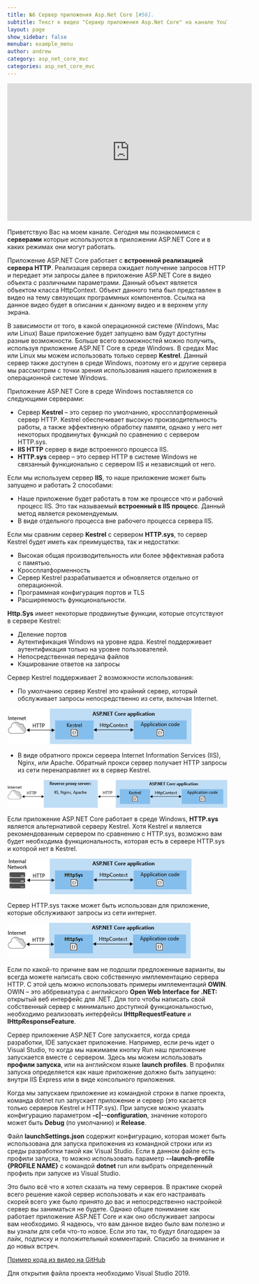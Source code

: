 ```yaml
---
title: №6 Сервер приложения Asp.Net Core [#56]. 
subtitle: Текст к видео "Сервер приложения Asp.Net Core" на канале YouTube
layout: page
show_sidebar: false
menubar: example_menu
author: andrew
category: asp_net_core_mvc
categories: asp_net_core_mvc
---
```


<center>
<iframe width="560" height="315" src="https://www.youtube.com/embed/kyeFs28fDDI" 
frameborder="0" allow="accelerometer; autoplay; 
encrypted-media; gyroscope; picture-in-picture" allowfullscreen></iframe>
</center>

Приветствую Вас на моем канале. Сегодня мы познакомимся с **серверами** которые используются в приложении ASP.NET Core и в каких режимах они могут работать.

Приложение ASP.NET Core работает с **встроенной реализацией сервера HTTP**. Реализация сервера ожидает получение запросов HTTP и передает эти запросы далее в приложение 
ASP.NET Core в видео объекта с различными параметрами. Данный объект является объектом класса HttpContext. Объект данного типа был представлен в видео на тему 
связующих программных компонентов. Ссылка на данное видео будет в описании к данному видео и в верхнем углу экрана.

В зависимости от того, в какой операционной системе (Windows, Mac или Linux) Ваше приложение будет запущено вам будут доступны разные возможности. Больше всего 
возможностей можно получить, используя приложение ASP.NET Core в среде Windows. В средах Mac или Linux мы можем использовать только сервер **Kestrel**. Данный сервер 
также доступен в среде Windows, поэтому его и другие сервера мы рассмотрим с точки зрения использования нашего приложения в операционной системе Windows.

Приложение ASP.NET Core в среде Windows поставляется со следующими серверами:

 - Сервер **Kestrel** – это сервер по умолчанию, кроссплатформенный сервер HTTP. Kestrel обеспечивает высокую производительность работы, а также эффективную обработку 
памяти, однако у него нет некоторых продвинутых функций по сравнению с сервером HTTP.sys.
 - **IIS HTTP** сервер в виде встроенного процесса IIS.
 - **HTTP.sys** сервер – это сервер HTTP в системе Windows не связанный функционально с сервером IIS и независящий от него. 
 
Если мы используем сервер **IIS**, то наше приложение может быть запущено и работать 2 способами:
 - Наше приложение будет работать в том же процессе что и рабочий процесс IIS. Это так называемый **встроенный в IIS процесс**. Данный метод является рекомендуемым.
 - В виде отдельного процесса вне рабочего процесса сервера IIS.

Если мы сравним сервер **Kestrel** с сервером **HTTP.sys**, то сервер Kestrel будет иметь как преимущества, так и недостатки:

 - Высокая общая производительность или более эффективная работа с памятью.
 - Кроссплатформенность
 - Сервер Kestrel разрабатывается и обновляется отдельно от операционной.
 - Программная конфигурация портов и TLS
 - Расширяемость функциональности.

**Http.Sys** имеет некоторые продвинутые функции, которые отсутствуют в сервере Kestrel:

 - Деление портов
 - Аутентификация Windows на уровне ядра. Kestrel поддерживает аутентификация только на уровне пользователей.
 - Непосредственная передача файлов
 - Кэширование ответов на запросы

Сервер Kestrel поддерживает 2 возможности использования:

 - По умолчанию сервер Kestrel это крайний сервер, который обслуживает запросы непосредственно из сети, включая Internet.

![alt text](/assets/images/kestrel-to-internet2.png "Порядок вызова связующих программных компонентов.")

 - В виде обратного прокси сервера Internet Information Services (IIS), Nginx, или Apache. Обратный прокси сервер получает HTTP запросы из сети перенаправляет их в сервер Kestrel.

![alt text](/assets/images/kestrel-to-internet.png "Порядок вызова связующих программных компонентов.")

Если приложение ASP.NET Core работает в среде Windows, **HTTP.sys** является альтернативой серверу Kestrel. Хотя Kestrel и является рекомендованным сервером по 
сравнению с HTTP.sys, возможно вам будет необходима функциональность, которая есть в сервере HTTP.sys и которой нет в Kestrel. 

![alt text](/assets/images/httpsys-to-internal.png "Порядок вызова связующих программных компонентов.")

Сервер HTTP.sys также может быть использован для приложение, которые обслуживают запросы из сети интернет.

![alt text](/assets/images/httpsys-to-internet.png "Порядок вызова связующих программных компонентов.")

Если по какой-то причине вам не подошли предложенные варианты, вы всегда можете написать свою собственную имплементацию сервера HTTP. С этой цель можно использовать 
примеры имплементаций **OWIN**. OWIN – это аббревиатура с английского **Open Web Interface for .NET:** открытый веб интерфейс для .NET. Для того чтобы написать свой 
собственный сервер с минимально доступной функциональностью, необходимо реализовать интерфейсы **IHttpRequestFeature** и **IHttpResponseFeature**.

Сервер приложение ASP.NET Core запускается, когда среда разработки, IDE запускает приложение. Например, если речь идет о Visual Studio, то когда мы нажимаем кнопку 
Run наш приложение запускается вместе с сервером. Здесь мы можем использовать **профили запуска**, или на английском языке **launch profiles**. В профилях запуска определяется 
как наше приложение должно быть запущено: внутри  IIS Express или в виде консольного приложения.

Когда мы запускаем приложение из командной строки в папке проекта, команда dotnet run запускает приложение и сервер (это касается только серверов Kestrel и HTTP.sys). 
При запуске можно указать конфигурацию параметром **-c|--configuration**, значение которого может быть **Debug** (по умолчанию) и **Release**.

Файл **launchSettings.json** содержит конфигурацию, которая может быть использована для запуска приложения из командной строки или из среды разработки такой как Visual Studio. 
Если в данном файле есть профили запуска, то можно использовать параметр **--launch-profile {PROFILE NAME}** с командой **dotnet** run или выбрать определенный профиль при 
запуске из Visual Studio. 

Это было всё что я хотел сказать на тему серверов. В практике скорей всего решение какой сервер использовать и как его настраивать скорей всего уже было принято до 
вас и непосредственно настройкой сервер вы заниматься не будете.  Однако общее понимание как работает приложение ASP.NET Core и как оно обслуживает запросы 
вам необходимо.    Я надеюсь, что вам данное видео было вам полезно и вы узнали для себя что-то новое. Если это так, то будут благодарен за лайк, подписку и 
положительный комментарий. Спасибо за внимание и до новых встреч.

<a href ="https://github.com/ashyrokoriadov/youtube-aspnetcore-host-example" target="_blank">Пример кода из видео на GitHub</a><br/>

Для открытия файла проекта необходимо Visual Studio 2019.